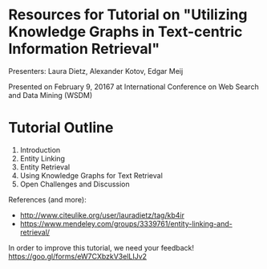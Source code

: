 # Resources for Tutorial on "Utilizing Knowledge Graphs in Text-centric Information Retrieval"

Presenters: Laura Dietz, Alexander Kotov, Edgar Meij

Presented on February 9, 20167 at International Conference on Web Search and Data Mining (WSDM)

# Tutorial Outline

1. Introduction
2. Entity Linking
3. Entity Retrieval
4. Using Knowledge Graphs for Text Retrieval
5. Open Challenges and Discussion

References (and more):

- http://www.citeulike.org/user/lauradietz/tag/kb4ir
- https://www.mendeley.com/groups/3339761/entity-linking-and-retrieval/

In order to improve this tutorial, we need your feedback!
https://goo.gl/forms/eW7CXbzkV3elLIJv2

